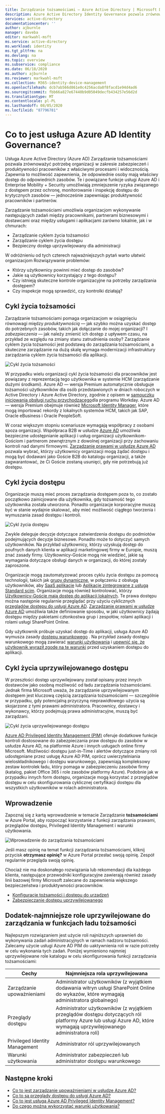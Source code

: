 ```yaml
---
title: Zarządzanie tożsamościami — Azure Active Directory | Microsoft Docs
description: Azure Active Directory Identity Governance pozwala zrównoważyć potrzebę organizacji dla bezpieczeństwa i produktywności pracowników przy użyciu odpowiednich procesów i widoczności.
services: active-directory
documentationcenter: ''
author: ajburnle
manager: daveba
editor: markwahl-msft
ms.service: active-directory
ms.workload: identity
ms.tgt_pltfrm: na
ms.devlang: na
ms.topic: overview
ms.subservice: compliance
ms.date: 06/18/2020
ms.author: ajburnle
ms.reviewer: markwahl-msft
ms.collection: M365-identity-device-management
ms.openlocfilehash: dcb7ab566d861e0c4256acda8f8facd1e94d4ad6
ms.sourcegitcommit: fbb66a827e67440b9d05049decfb434257e56d2d
ms.translationtype: MT
ms.contentlocale: pl-PL
ms.lasthandoff: 08/05/2020
ms.locfileid: "87796781"
---
```

# <a name="what-is-azure-ad-identity-governance"></a>Co to jest usługa Azure AD Identity Governance?

Usługa Azure Active Directory (Azure AD) Zarządzanie tożsamościami pozwala zrównoważyć potrzebę organizacji w zakresie zabezpieczeń i produktywności pracowników z właściwymi procesami i widocznością. Zapewnia to możliwość zapewnienia, że odpowiednie osoby mają właściwy dostęp do odpowiednich zasobów. Te i powiązane funkcje usługi Azure AD i Enterprise Mobility + Security umożliwiają zmniejszenie ryzyka związanego z dostępem przez ochronę, monitorowanie i inspekcję dostępu do krytycznych zasobów — jednocześnie zapewniając produktywność pracowników i partnerów.  

Zarządzanie tożsamościami umożliwia organizacjom wykonywanie następujących zadań między pracownikami, partnerami biznesowymi i dostawcami oraz między usługami i aplikacjami zarówno lokalnie, jak i w chmurach:

- Zarządzanie cyklem życia tożsamości
- Zarządzanie cyklem życia dostępu
- Bezpieczny dostęp uprzywilejowany dla administracji

W odróżnieniu od tych czterech najważniejszych pytań warto ułatwić organizacjom Rozwiązywanie problemów:

- Którzy użytkownicy powinni mieć dostęp do zasobów?
- Jakie są użytkownicy korzystający z tego dostępu?
- Czy istnieją skuteczne kontrole organizacyjne na potrzeby zarządzania dostępem?
- Czy inspekcje mogą sprawdzić, czy kontrolki działają?

## <a name="identity-lifecycle"></a>Cykl życia tożsamości

Zarządzanie tożsamościami pomaga organizacjom w osiągnięciu równowagi między *produktywnością* — jak szybko można uzyskać dostęp do potrzebnych zasobów, takich jak dołączanie do mojej organizacji? I *zabezpieczenia* — jak należy zmienić ich dostęp z upływem czasu, na przykład ze względu na zmiany stanu zatrudnienia osoby?  Zarządzanie cyklem życia tożsamości jest podstawą do zarządzania tożsamościami, a skuteczne zarządzanie na dużą skalę wymaga modernizacji infrastruktury zarządzania cyklem życia tożsamości dla aplikacji.

![Cykl życia tożsamości](./media/identity-governance-overview/identity-lifecycle.png)

W przypadku wielu organizacji cykl życia tożsamości dla pracowników jest powiązany z reprezentacją tego użytkownika w systemie HCM (zarządzanie dużymi środkami).  Azure AD — wersja Premium automatycznie obsługuje tożsamości użytkowników dla osób przedstawionych w dniach roboczych w Active Directory i Azure Active Directory, zgodnie z opisem w [samouczku inicjowania obsługi ruchu przychodzącego](../saas-apps/workday-inbound-tutorial.md)dla programu Workday.  Azure AD — wersja Premium obejmuje również [Microsoft Identity Manager](/microsoft-identity-manager/), które mogą importować rekordy z lokalnych systemów HCM, takich jak SAP, Oracle eBusiness i Oracle PeopleSoft.

W coraz większym stopniu scenariusze wymagają współpracy z osobami spoza organizacji. Współpraca B2B w usłudze [Azure AD](/azure/active-directory/b2b/) umożliwia bezpieczne udostępnianie aplikacji i usług organizacji użytkownikom-Gościom i partnerom zewnętrznym z dowolnej organizacji przy zachowaniu kontroli nad danymi firmowymi.  [Zarządzanie prawami w usłudze Azure AD](entitlement-management-overview.md) pozwala wybrać, którzy użytkownicy organizacji mogą żądać dostępu i mogą być dodawani jako Goście B2B do katalogu organizacji, a także zagwarantować, że Ci Goście zostaną usunięci, gdy nie potrzebują już dostępu.

## <a name="access-lifecycle"></a>Cykl życia dostępu

Organizacje muszą mieć proces zarządzania dostępem poza to, co zostało początkowo zainicjowane dla użytkownika, gdy tożsamość tego użytkownika została utworzona.  Ponadto organizacje korporacyjne muszą być w stanie wydajnie skalować, aby mieć możliwość ciągłego tworzenia i wymuszania zasad dostępu i kontroli.

![Cykl życia dostępu](./media/identity-governance-overview/access-lifecycle.png)

Zwykle deleguje decyzje dotyczące zatwierdzenia dostępu do podmiotów podejmujących decyzje biznesowe.  Ponadto może to dotyczyć samych użytkowników.  Na przykład użytkownicy, którzy uzyskują dostęp do poufnych danych klienta w aplikacji marketingowej firmy w Europie, muszą znać zasady firmy. Użytkownicy-Goście mogą nie wiedzieć, jakie są wymagania dotyczące obsługi danych w organizacji, do której zostały zaproszone.

Organizacje mogą zautomatyzować proces cyklu życia dostępu za pomocą technologii, takich jak [grupy dynamiczne](../users-groups-roles/groups-dynamic-membership.md), w połączeniu z obsługą użytkowników, aby [SaaS aplikacje](../saas-apps/tutorial-list.md) lub [Aplikacje zintegrowane z usługą Standard scim](../app-provisioning/use-scim-to-provision-users-and-groups.md).  Organizacje mogą również kontrolować, którzy [Użytkownicy-Goście mają dostęp do aplikacji lokalnych](../b2b/hybrid-cloud-to-on-premises.md).  Te prawa dostępu można następnie regularnie przeglądać przy użyciu cyklicznych [przeglądów dostępu do usługi Azure AD](access-reviews-overview.md).   [Zarządzanie prawami w usłudze Azure AD](entitlement-management-overview.md) umożliwia także definiowanie sposobu, w jaki użytkownicy żądają dostępu między pakietami członkostwa grup i zespołów, rolami aplikacji i rolami usługi SharePoint Online.

Gdy użytkownik próbuje uzyskać dostęp do aplikacji, usługa Azure AD wymusza zasady [dostępu warunkowego](/azure/active-directory/conditional-access/) . Na przykład zasady dostępu warunkowego mogą zawierać [warunki użytkowania](../conditional-access/terms-of-use.md) i [upewnić się, że użytkownik wyraził zgodę na te warunki](../conditional-access/require-tou.md) przed uzyskaniem dostępu do aplikacji.

## <a name="privileged-access-lifecycle"></a>Cykl życia uprzywilejowanego dostępu

W przeszłości dostęp uprzywilejowany został opisany przez innych dostawców jako osobną możliwość od ładu zarządzania tożsamościami. Jednak firma Microsoft uważa, że zarządzanie uprzywilejowanym dostępem jest kluczową częścią zarządzania tożsamościami — szczególnie w przypadku, gdy potencjalną przyczyną nieprawidłowego użycia są skojarzone z tymi prawami administratora. Pracownicy, dostawcy i wykonawcy, którzy podejmują prawa administracyjne, muszą być zarządzani.

![Cykl życia uprzywilejowanego dostępu](./media/identity-governance-overview/privileged-access-lifecycle.png)

[Azure AD Privileged Identity Management (PIM)](../privileged-identity-management/pim-configure.md) oferuje dodatkowe funkcje kontroli dostosowane do zabezpieczania praw dostępu do zasobów w usłudze Azure AD, na platformie Azure i innych usługach online firmy Microsoft.  Możliwości dostępu just-in-Time i alertów dotyczące zmiany roli udostępniane przez usługę Azure AD PIM, oprócz uwierzytelniania wieloskładnikowego i dostępu warunkowego, zapewniają kompleksowy zestaw kontrolek ładu, który pomaga w zabezpieczeniu zasobów firmy (katalog, pakiet Office 365 i role zasobów platformy Azure). Podobnie jak w przypadku innych form dostępu, organizacje mogą korzystać z przeglądów dostępu w celu skonfigurowania cyklicznej certyfikacji dostępu dla wszystkich użytkowników w rolach administratora.

## <a name="getting-started"></a>Wprowadzenie

Zapoznaj się z kartą wprowadzenie w temacie Zarządzanie **tożsamościami** w Azure Portal, aby rozpocząć korzystanie z funkcji zarządzania prawami, przeglądów dostępu, Privileged Identity Management i warunki użytkowania.

![Wprowadzenie do zarządzania tożsamościami](./media/identity-governance-overview/getting-started.png)


Jeśli masz opinię na temat funkcji zarządzania tożsamościami, kliknij przycisk **otrzymasz opinię?** w Azure Portal przesłać swoją opinię. Zespół regularnie przegląda swoją opinię.

Chociaż nie ma doskonałego rozwiązania lub rekomendacji dla każdego klienta, następujące przewodniki konfiguracyjne zawierają również zasady linii bazowej firmy Microsoft zalecane do zapewnienia większego bezpieczeństwa i produktywności pracowników.

- [Konfiguracje tożsamości i dostępu do urządzeń](/microsoft-365/enterprise/microsoft-365-policies-configurations)
- [Zabezpieczanie dostępu uprzywilejowanego](../users-groups-roles/directory-admin-roles-secure.md)

## <a name="appendix---least-privileged-roles-for-managing-in-identity-governance-features"></a>Dodatek-najmniejsze role uprzywilejowane do zarządzania w funkcjach ładu tożsamości

Najlepszym rozwiązaniem jest użycie roli najniższych uprawnień do wykonywania zadań administracyjnych w ramach nadzoru tożsamości. Zalecamy użycie usługi Azure AD PIM do uaktywnienia roli w razie potrzeby w celu wykonania tych zadań. Poniżej wymieniono najmniej uprzywilejowane role katalogu w celu skonfigurowania funkcji zarządzania tożsamościami:

| Cechy | Najmniejsza rola uprzywilejowana |
| ------- | --------------------- |
| Zarządzanie upoważnieniami | Administrator użytkowników (z wyjątkiem dodawania witryn usługi SharePoint Online do wykazów, które wymagają administratora globalnego) |
| Przeglądy dostępu | Administrator użytkowników (z wyjątkiem przeglądów dostępu dotyczących ról platformy Azure lub usługi Azure AD, które wymagają uprzywilejowanego administratora roli) |
|Privileged Identity Management | Administrator ról uprzywilejowanych |
| Warunki użytkowania | Administrator zabezpieczeń lub administrator dostępu warunkowego |

## <a name="next-steps"></a>Następne kroki

- [Co to jest zarządzanie upoważnieniami w usłudze Azure AD?](entitlement-management-overview.md)
- [Co to są przeglądy dostępu do usługi Azure AD?](access-reviews-overview.md)
- [Co to jest usługa Azure AD Privileged Identity Management?](../privileged-identity-management/pim-configure.md)
- [Do czego można wykorzystać warunki użytkowania?](active-directory-tou.md)


